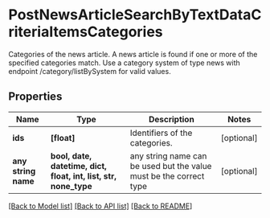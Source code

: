 # PostNewsArticleSearchByTextDataCriteriaItemsCategories

Categories of the news article. A news article is found if one or more of the specified categories match. Use a category system of type news with endpoint /category/listBySystem for valid values.

## Properties
Name | Type | Description | Notes
------------ | ------------- | ------------- | -------------
**ids** | **[float]** | Identifiers of the categories. | [optional] 
**any string name** | **bool, date, datetime, dict, float, int, list, str, none_type** | any string name can be used but the value must be the correct type | [optional]

[[Back to Model list]](../README.md#documentation-for-models) [[Back to API list]](../README.md#documentation-for-api-endpoints) [[Back to README]](../README.md)


